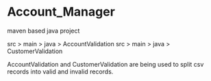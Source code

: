 # Account_Manager
maven based java project

src > main > java > AccountValidation
src > main > java > CustomerValidation

AccountValidation and CustomerValidation are being used to split csv records into valid and invalid records.
